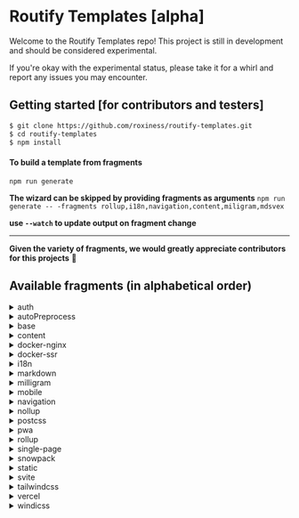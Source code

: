 # Routify Templates [alpha]

Welcome to the Routify Templates repo! This project is still in development and should be considered experimental.

If you're okay with the experimental status, please take it for a whirl and report any issues you may encounter.

## Getting started [for contributors and testers]

```bash
$ git clone https://github.com/roxiness/routify-templates.git
$ cd routify-templates
$ npm install
```

#### To build a template from fragments

`npm run generate`

**The wizard can be skipped by providing fragments as arguments**
`npm run generate -- -fragments rollup,i18n,navigation,content,miligram,mdsvex`

**use `--watch` to update output on fragment change**

---

**Given the variety of fragments, we would greatly appreciate contributors for this projects** 🙏

## Available fragments (in alphabetical order)

<details>
<summary>auth</summary>
 Simple authentication template. You can set up a guard in `_layout` or `_reset` with `$user` from the provided authentication store. Implement your own authentication with just a few calls to the database or an API.
</details>

<details>
<summary>autoPreprocess</summary>
Adds svelte-preprocess
</details>

<details>
<summary>base</summary>
This is the actual scaffold of a Routify application. It sets you up for development with some testing included. You get some default layouts, 404 and a few basic routes to start with. 
</details>

<details>
<summary>content</summary>
Brings some content to life and show how to use parameters with Routify.
</details>

<details>
<summary>docker-nginx</summary>
Allows for running your app with Docker 
</details>

<details>
<summary>docker-ssr</summary>
Allows for running your SSR built app with Docker 
</details>

<details>
<summary>i18n</summary>
Sets up a basic translation store 
</details>

<details>
<summary>markdown</summary>
Includes __mdsvex__ and other the dependencies for markdown rendering
</details>

<details>
<summary>milligram</summary>
Milligram is a lightweight CSS framework
</details>

<details>
<summary>mobile</summary>
Adds CSS for mobile devices, depends on __milligram__
</details>

<details>
<summary>navigation</summary>
Adds navigation drawer and generates a menu from project pages
</details>

<details>
<summary>nollup</summary>
Nollup is Rollup compatible bundler for development, allowing for quick HMR.
</details>

<details>
<summary>postcss</summary>
Adds PostCSS to config, to be used in your code or CSS framworks like TailwindCSS 
</details>

<details>
<summary>pwa</summary>
This fragments adds a Service Worker to your app for instant conversion to PWA. Includes Workbox, manifest.json & logos
</details>

<details>
<summary>rollup</summary>
Rollup is a default bundler for Svelte apps and is the most stable option.
</details>

<details>
<summary>single-page</summary>
Facilitates Navigational scrolling - not to be confused with single page application
</details>

<details>
<summary>snowpack</summary>
Snowpack is alternative bundler, quicker than rollup
</details>

<details>
<summary>static</summary>
Adds Spank, the Static Site Generator (SSG, to export HTML pages from your SPA
</details>

<details>
<summary>svite</summary>
Svite adds support for ViteJS, the extremely quick developer server which skips bundling and uses modules instead. 
</details>

<details>
<summary>tailwindcss</summary>
TailwindCSS is extremely popular utility CSS framework. This fragment depends on **postcss** fragment.
</details>

<details>
<summary>vercel</summary>
Prepares you app for easy deploy with Vercel
</details>
<details>

<summary>windicss</summary>
WindiCSS is alternative compiler for TailwindCSS config. Quicker than native TailwindCSS via PostCSS, still in early development stages.
</details>
